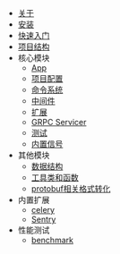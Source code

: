 - [关于](about)
- [安装](installation)
- [快速入门](quickstart)
- [项目结构](structure)
- 核心模块
    - [App](app)
    - [项目配置](configuration)
    - [命令系统](cmdline)
    - [中间件](middleware)
    - [扩展](extension)
    - [GRPC Servicer](servicer)
    - [测试](testing)
    - [内置信号](signals)
- 其他模块
    - [数据结构](datatypes)
    - [工具类和函数](utils)
    - [protobuf相关格式转化](format)
- 内置扩展
    - [celery](contrib/celery)
    - [Sentry](contrib/sentry)
- 性能测试
    - [benchmark](benchmark)
